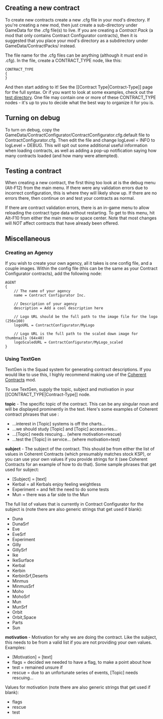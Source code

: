 ## Creating a new contract

To create new contracts create a new .cfg file in your mod's directory.  If you're creating a new mod, then just create a sub-directory under GameData for the .cfg file(s) to live.  If you are creating a *Contract Pack* (a mod that only contains Contract Configurator contracts), then it is suggested that you place your mod's directory as a subdirectory under GameData/ContractPacks/ instead.

The file name for the .cfg files can be anything (although it must end in .cfg).  In the file, create a CONTRACT_TYPE node, like this:

    CONTRACT_TYPE
    {
    }

And then start adding to it!  See the [[Contract Type|Contract-Type]] page for the full syntax.  Or if you want to look at some examples, check out the [test directory](https://github.com/jrossignol/ContractConfigurator/tree/master/test).  One file may contain one or more of these CONTRACT_TYPE nodes - it's up to you to decide what the best way to organize it for you is.

## Turning on debug

To turn on debug, copy the GameData/ContractConfigurator/ContractConfigurator.cfg.default file to ContractConfigurator.cfg.  Then edit the file and change logLevel = INFO to logLevel = DEBUG.  This will spit out some additional useful information when loading contracts, as well as adding a pop-up notification saying how many contracts loaded (and how many were attempted).

## Testing a contract

When creating a new contract, the first thing too look at is the debug menu (Alt-F12) from the main menu.  If there were any validation errors due to incorrect configuration, this is where they will likely show up.  If there are no errors there, then continue on and test your contracts as normal.

If there are contract validation errors, there is an in-game menu to allow reloading the contract type data without restarting.  To get to this menu, hit Alt-F10 from either the main menu or space center.  Note that most changes will *NOT* affect contracts that have already been offered.

## Miscellaneous

### Creating an Agency

If you wish to create your own agency, all it takes is one config file, and a couple images.  Within the config file (this can be the same as your Contract Configurator contracts), add the following node:

    AGENT
    {
        // The name of your agency
        name = Contract Configurator Inc.
      
        // Description of your agency
        description = Add a cool description here
      
        // Logo URL should be the full path to the image file for the logo (256x160)
        logoURL = ContractConfigurator/MyLogo

        // Logo URL is the full path to the scaled down image for thumbnails (64x40)
        logoScaledURL = ContractConfigurator/MyLogo_scaled
    }


### Using TextGen

TextGen is the Squad system for generating contract descriptions.  If you would like to use this, I highly recommend making use of the [Coherent Contracts](http://forum.kerbalspaceprogram.com/threads/100098-0-25-Coherent-Contracts-v1-01-%28Nov-14%29) mod.

To use TextGen, supply the topic, subject and motivation in your [[CONTRACT_TYPE|Contract-Type]] node.

**topic** - The specific topic of the contract.  This can be any singular noun and will be displayed prominently in the text.  Here's some examples of Coherent contract phrases that use <topic>:
* ...interest in \[Topic\] systems is off the charts...
* ...we should study \[Topic\] and \[Topic\] accessories...
* ...\[Topic\] needs rescuing... (where motivation=rescue)
* ...test the \[Topic\] in service... (where motivation=test)

**subject** - The subject of the contract.  This should be from either the list of values in Coherent Contracts (which presumably matches stock KSP), or you can use your own values if you provide strings for it (see Coherent Contracts for an example of how to do that).  Some sample phrases that get used for subject:
* \[Subject\] = \[text\]
* Kerbal = all Kerbals enjoy feeling weightless
* Experiment = and felt the need to do some tests
* Mun = there was a far side to the Mun

The full list of values that is currently in Contract Configurator for the subject is (note there are also generic strings that get used if blank):
* Duna
* DunaSrf
* Eve
* EveSrf
* Experiment
* Gilly
* GillySrf
* Ike
* IkeSurface
* Kerbal
* Kerbin
* KerbinSrf,Deserts
* Minmus
* MinmusSrf
* Moho
* MohoSrf
* Mun
* MunSrf
* Orbit
* Orbit,Space
* Parts
* Sun

**motivation** - Motivation for why we are doing the contract.  Like the subject, this needs to be from a valid list if you are not providing your own values.  Examples:
* \[Motivation\] = \[text\]
* flags = decided we needed to have a flag, to make a point about how
* test = remained unsure if
* rescue = due to an unfortunate series of events, \[Topic\] needs rescuing...

Values for motivation (note there are also generic strings that get used if blank):
* flags
* rescue
* test
